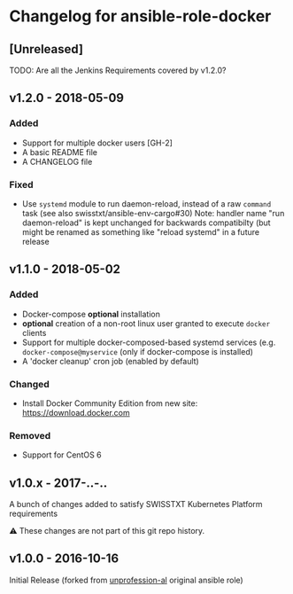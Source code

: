 # Changelog for ansible-role-docker

## [Unreleased]

TODO: Are all the Jenkins Requirements covered by v1.2.0?

## v1.2.0 - 2018-05-09

### Added

- Support for multiple docker users [GH-2]
- A basic README file
- A CHANGELOG file

### Fixed

- Use `systemd` module to run daemon-reload, instead of a raw `command` task (see also swisstxt/ansible-env-cargo#30)
  Note: handler name "run daemon-reload" is kept unchanged for backwards compatibilty (but might be renamed as something like "reload systemd" in a future release

## v1.1.0 - 2018-05-02

### Added

- Docker-compose **optional** installation
- **optional** creation of a non-root linux user granted to execute `docker` clients
- Support for multiple docker-composed-based systemd services (e.g. `docker-compose@myservice` (only if docker-compose is installed)
- A 'docker cleanup' cron job (enabled by default)

### Changed

- Install Docker Community Edition from new site: https://download.docker.com

### Removed

- Support for CentOS 6

## v1.0.x - 2017-..-..

A bunch of changes added to satisfy SWISSTXT Kubernetes Platform requirements

:warning: These changes are not part of this git repo history.

## v1.0.0 - 2016-10-16

Initial Release (forked from [unprofession-al](https://github.com/unprofession-al/ansible-role-docker/tree/v1.0.0) original ansible role)
